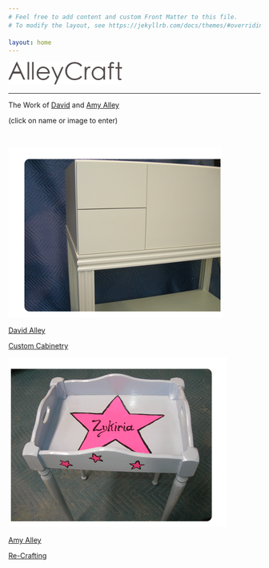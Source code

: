 ```yaml
---
# Feel free to add content and custom Front Matter to this file.
# To modify the layout, see https://jekyllrb.com/docs/themes/#overriding-theme-defaults

layout: home
---
```

<div id="wrapper">

   <p><img src="/images/FrontPageLogo.gif" alt="Alley Craft Designs" width="227" height="46" longdesc="David and Amy Alley Carpentry, Craft and Design" /></p>
   <hr>
  <div class="workof">
	<P>The Work of <a href="/david">David</a> and <a href="/amy">Amy Alley</a></P>
  		 </div>
  		<div class="parenthesis">
		  <P class="parenthesis">(click on name or image to enter)</P>
  		</div>
  <P>&nbsp;</P>
  	<div class="left"><a href="/david"><img src="images/DavidDresser.gif" alt="Custom Cabinet" longdesc="David Alley Custom Cabinet" style="border: none"/></a>
 	 <p><a href="/david">David Alley</a></p>
     <p class="sub"><a href="/david">Custom Cabinetry</a></p></div>
  	 <div  class="right"><a href="/amy"><img src="images/AmyTable.gif" alt="Custom Childs Table" longdesc="Custom Childs Table by Amy Alley" style="border: none"/></a>
     <p><a href="/amy">Amy Alley</a></p>
     <p class="sub"><a href="/david">Re-Crafting</a></p></div>

</div>
